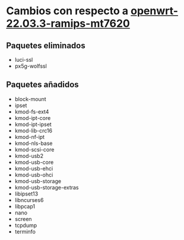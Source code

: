 # Cambios con respecto a [openwrt-22.03.3-ramips-mt7620](https://downloads.openwrt.org/releases/22.03.3/targets/ramips/mt7620/openwrt-22.03.3-ramips-mt7620.manifest)

## Paquetes eliminados

* luci-ssl
* px5g-wolfssl

## Paquetes añadidos

* block-mount
* ipset
* kmod-fs-ext4
* kmod-ipt-core
* kmod-ipt-ipset
* kmod-lib-crc16
* kmod-nf-ipt
* kmod-nls-base
* kmod-scsi-core
* kmod-usb2
* kmod-usb-core
* kmod-usb-ehci
* kmod-usb-ohci
* kmod-usb-storage
* kmod-usb-storage-extras
* libipset13
* libncurses6
* libpcap1
* nano
* screen
* tcpdump
* terminfo
